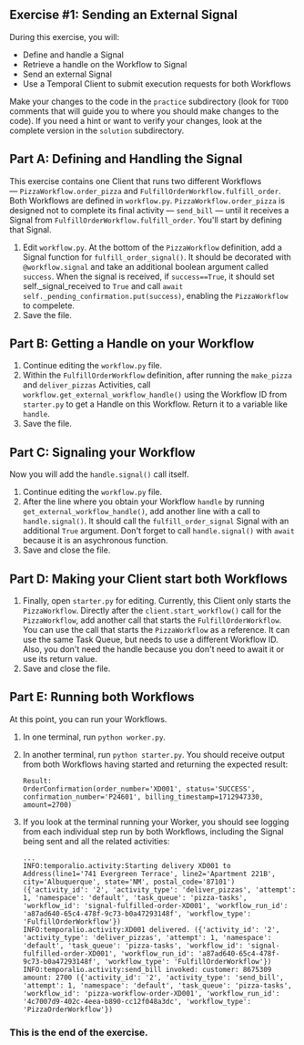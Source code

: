 ## Exercise #1: Sending an External Signal

During this exercise, you will:

- Define and handle a Signal
- Retrieve a handle on the Workflow to Signal
- Send an external Signal
- Use a Temporal Client to submit execution requests for both Workflows

Make your changes to the code in the `practice` subdirectory (look for
`TODO` comments that will guide you to where you should make changes to
the code). If you need a hint or want to verify your changes, look at
the complete version in the `solution` subdirectory.

## Part A: Defining and Handling the Signal

This exercise contains one Client that runs two different Workflows
— `PizzaWorkflow.order_pizza` and `FulfillOrderWorkflow.fulfill_order`. Both
Workflows are defined in `workflow.py`. `PizzaWorkflow.order_pizza` is
designed not to complete its final activity — `send_bill` — until it receives
a Signal from `FulfillOrderWorkflow.fulfill_order`. You'll start by defining
that Signal. 

1. Edit `workflow.py`. At the bottom of the `PizzaWorkflow`
   definition, add a Signal function for `fulfill_order_signal()`. It should be
   decorated with `@workflow.signal` and take an additional boolean argument
   called `success`. When the signal is received, if `success==True`, it should
   set self._signal_received to `True` and call `await self._pending_confirmation.put(success)`,
   enabling the `PizzaWorkflow` to compelete.
2. Save the file.

## Part B: Getting a Handle on your Workflow

1. Continue editing the `workflow.py` file.
2. Within the `FulfillOrderWorkflow` definition, after running the `make_pizza` and `deliver_pizzas` Activities, call `workflow.get_external_workflow_handle()` using the Workflow ID from `starter.py` to get a Handle on this Workflow. Return it to a variable like `handle`.
3. Save the file.

## Part C: Signaling your Workflow

Now you will add the `handle.signal()` call itself.

1. Continue editing the `workflow.py` file.
2. After the line where you obtain your Workflow `handle` by running `get_external_workflow_handle()`, add another line with a call to `handle.signal()`. It should call the `fulfill_order_signal` Signal with an additional `True` argument. Don't forget to call `handle.signal()` with `await` because it is an asychronous function.
3. Save and close the file.

## Part D: Making your Client start both Workflows

1. Finally, open `starter.py` for editing. Currently, this Client only starts
   the `PizzaWorkflow`. Directly after the `client.start_workflow()` call for
   the `PizzaWorkflow`, add another call that starts the `FulfillOrderWorkflow`.
   You can use the call that starts the `PizzaWorkflow` as a reference. It can
   use the same Task Queue, but needs to use a different Workflow ID. Also, you
   don't need the handle because you don't need to await it or use its return value.
2. Save and close the file.

## Part E: Running both Workflows

At this point, you can run your Workflows.

1. In one terminal, run `python worker.py`.
2. In another terminal, run `python starter.py`. You should receive output from
   both Workflows having started and returning the expected result:

   ```
   Result:
   OrderConfirmation(order_number='XD001', status='SUCCESS', confirmation_number='P24601', billing_timestamp=1712947330, amount=2700)
   ```

3. If you look at the terminal running your Worker, you should see logging from
   each individual step run by both Workflows, including the Signal being sent
   and all the related activities:

   ```
   ...
   INFO:temporalio.activity:Starting delivery XD001 to Address(line1='741 Evergreen Terrace', line2='Apartment 221B', city='Albuquerque', state='NM', postal_code='87101') ({'activity_id': '2', 'activity_type': 'deliver_pizzas', 'attempt': 1, 'namespace': 'default', 'task_queue': 'pizza-tasks', 'workflow_id': 'signal-fulfilled-order-XD001', 'workflow_run_id': 'a87ad640-65c4-478f-9c73-b0a47293148f', 'workflow_type': 'FulfillOrderWorkflow'})
   INFO:temporalio.activity:XD001 delivered. ({'activity_id': '2', 'activity_type': 'deliver_pizzas', 'attempt': 1, 'namespace': 'default', 'task_queue': 'pizza-tasks', 'workflow_id': 'signal-fulfilled-order-XD001', 'workflow_run_id': 'a87ad640-65c4-478f-9c73-b0a47293148f', 'workflow_type': 'FulfillOrderWorkflow'})
   INFO:temporalio.activity:send_bill invoked: customer: 8675309 amount: 2700 ({'activity_id': '2', 'activity_type': 'send_bill', 'attempt': 1, 'namespace': 'default', 'task_queue': 'pizza-tasks', 'workflow_id': 'pizza-workflow-order-XD001', 'workflow_run_id': '4c7007d9-402c-4eea-b890-cc12f048a3dc', 'workflow_type': 'PizzaOrderWorkflow'})
   ```

### This is the end of the exercise.

